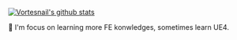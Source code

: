 <!--
**vortesnail/vortesnail** is a ✨ _special_ ✨ repository because its `README.md` (this file) appears on your GitHub profile.

Here are some ideas to get you started:

- 🔭 I’m currently working on React
- 🌱 I’m currently learning Typescript,Webpack,NodeJS
- 📫 How to reach me: 1091331061@qq.com
- 😄 Pronouns: 爱吃胡椒的汤圆
- 🐙 Hobbies: Movie, Games, 
https://github.com/anuraghazra/github-readme-stats
-->

[![Vortesnail's github stats](https://github-readme-stats.vercel.app/api?username=vortesnail&show_icons=true&hide_border=true)](https://github.com/vortesnail/)

🍉 I'm focus on learning more FE konwledges, sometimes learn UE4.
